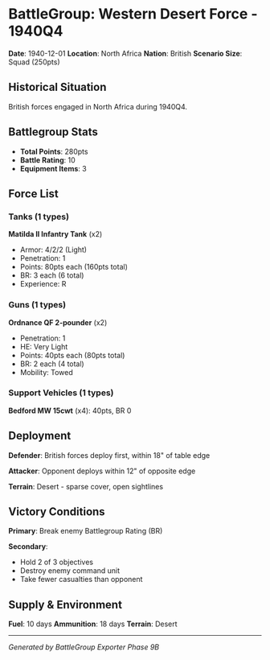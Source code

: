 # BattleGroup: Western Desert Force - 1940Q4

**Date**: 1940-12-01
**Location**: North Africa
**Nation**: British
**Scenario Size**: Squad (250pts)

## Historical Situation

British forces engaged in North Africa during 1940Q4.

## Battlegroup Stats

- **Total Points**: 280pts
- **Battle Rating**: 10
- **Equipment Items**: 3

## Force List

### Tanks (1 types)

**Matilda II Infantry Tank** (x2)
- Armor: 4/2/2 (Light)
- Penetration: 1
- Points: 80pts each (160pts total)
- BR: 3 each (6 total)
- Experience: R

### Guns (1 types)

**Ordnance QF 2-pounder** (x2)
- Penetration: 1
- HE: Very Light
- Points: 40pts each (80pts total)
- BR: 2 each (4 total)
- Mobility: Towed

### Support Vehicles (1 types)

**Bedford MW 15cwt** (x4): 40pts, BR 0

## Deployment

**Defender**: British forces deploy first, within 18" of table edge

**Attacker**: Opponent deploys within 12" of opposite edge

**Terrain**: Desert - sparse cover, open sightlines

## Victory Conditions

**Primary**: Break enemy Battlegroup Rating (BR)

**Secondary**:
- Hold 2 of 3 objectives
- Destroy enemy command unit
- Take fewer casualties than opponent

## Supply & Environment

**Fuel**: 10 days
**Ammunition**: 18 days
**Terrain**: Desert

---

*Generated by BattleGroup Exporter Phase 9B*
